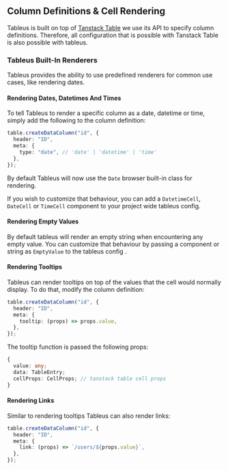 ## Column Definitions & Cell Rendering

Tableus is built on top of [Tanstack Table](https://tanstack.com/table/v8/) we
use its API to specify column definitions. Therefore, all configuration that is
possible with Tanstack Table is also possible with tableus.

### Tableus Built-In Renderers

Tableus provides the ability to use predefined renderers for common use cases,
like rendering dates.

#### Rendering Dates, Datetimes And Times

To tell Tableus to render a specific column as a date, datetime or time, simply
add the following to the column definition:

```typescript
table.createDataColumn("id", {
  header: "ID",
  meta: {
    type: "date", // 'date' | 'datetime' | 'time'
  },
});
```

By default Tableus will now use the `Date` browser built-in class for
rendering.

If you wish to customize that behaviour, you can add a `DatetimeCell`,
`DateCell` or `TimeCell` component to your project wide tableus config.

#### Rendering Empty Values

By default tableus will render an empty string when encountering any empty
value. You can customize that behaviour by passing a component or string as
`EmptyValue` to the tableus config .

#### Rendering Tooltips

Tableus can render tooltips on top of the values that the cell would normally
display. To do that, modify the column definition:

```typescript
table.createDataColumn("id", {
  header: "ID",
  meta: {
    tooltip: (props) => props.value,
  },
});
```

The tooltip function is passed the following props:

```typescript
{
  value: any;
  data: TableEntry;
  cellProps: CellProps; // tanstack table cell props
}
```

#### Rendering Links

Similar to rendering tooltips Tableus can also render links:

```typescript
table.createDataColumn("id", {
  header: "ID",
  meta: {
    link: (props) => `/users/${props.value}`,
  },
});
```

